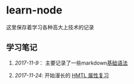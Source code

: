 # learn-node
这里保存着学习各种高大上技术的记录
## 学习笔记  
1. *2017-11-9*： 主要记录了一些markdown[基础语法](./learn-Markdown-base.md)

2. *2017-11-24*: 开始漫长的 [HMTL 属性复习](./HTML_Attributes/index.html)
